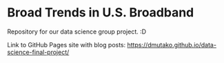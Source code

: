 # Broad Trends in U.S. Broadband
Repository for our data science group project. :D

Link to GitHub Pages site with blog posts: https://dmutako.github.io/data-science-final-project/
